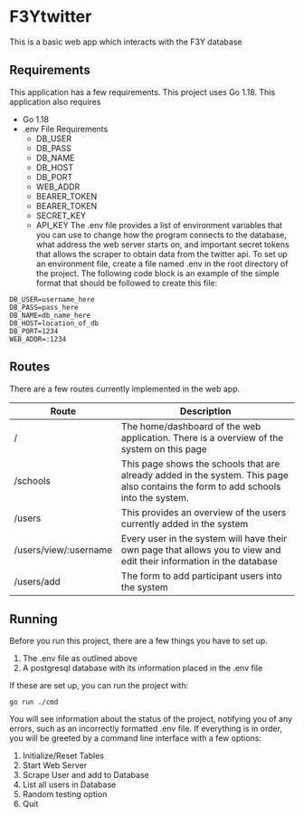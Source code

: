 # F3Ytwitter
This is a basic web app which interacts with the F3Y database

## Requirements
This application has a few requirements.  This project uses Go 1.18.
This application also requires 
- Go 1.18
- .env File Requirements
  - DB_USER
  - DB_PASS
  - DB_NAME
  - DB_HOST
  - DB_PORT
  - WEB_ADDR
  - BEARER_TOKEN
  - BEARER_TOKEN
  - SECRET_KEY
  - API_KEY
The .env file provides a list of environment variables that you can use to change how the program connects to the database, what address the web server starts on, and important secret tokens that allows the scraper to obtain data from the twitter api.  To set up an environment file, create a file named .env in the root directory of the project.  The following code block is an example of the simple format that should be followed to create this file:
```
DB_USER=username_here
DB_PASS=pass_here
DB_NAME=db_name_here
DB_HOST=location_of_db
DB_PORT=1234
WEB_ADDR=:1234
```

## Routes
There are a few routes currently implemented in the web app.

| Route                 | Description                                                                                                                         |
| --------------------- | ----------------------------------------------------------------------------------------------------------------------------------- |
| /                     | The home/dashboard of the web application.  There is a overview of the system on this page                                          |
| /schools              | This page shows the schools that are already added in the system.  This page also contains the form to add schools into the system. |
| /users                | This provides an overview of the users currently added in the system                                                                |
| /users/view/:username | Every user in the system will have their own page that allows you to view and edit their information in the database                |
| /users/add            | The form to add participant users into the system                                                                                   |

## Running

Before you run this project, there are a few things you have to set up.

1. The .env file as outlined above
2. A postgresql database with its information placed in the .env file
   
If these are set up, you can run the project with:
```
go run ./cmd
```
You will see information about the status of the project, notifying you of any errors, such as an incorrectly formatted .env file.  If everything is in order, you will be greeted by a command line interface with a few options:

1. Initialize/Reset Tables
2. Start Web Server
3. Scrape User and add to Database
4. List all users in Database
5. Random testing option
6. Quit

